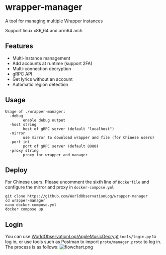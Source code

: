 # wrapper-manager
A tool for managing multiple Wrapper instances

Support linux x86_64 and arm64 arch

## Features
- Multi-instance management
- Add accounts at runtime (support 2FA)
- Multi-connection decryption
- gRPC API
- Get lyrics without an account
- Automatic region detection

## Usage
```shell
Usage of ./wrapper-manager:
  -debug
        enable debug output
  -host string
        host of gRPC server (default "localhost")
  -mirror
        use mirror to download wrapper and file (for Chinese users)
  -port int
        port of gRPC server (default 8080)
  -proxy string
        proxy for wrapper and manager
```

## Deploy
For Chinese users: Please uncomment the sixth line of `Dockerfile` and configure the mirror and proxy in `docker-compose.yml`
```shell
git clone https://github.com/WorldObservationLog/wrapper-manager
cd wrapper-manager
nano docker-compose.yml
docker compose up
```

## Login
You can use [WorldObservationLog/AppleMusicDecrypt](https://github.com/WorldObservationLog/AppleMusicDecrypt) `tools/login.py` to log in, or use tools such as Postman to import `proto/manager.proto` to log in. The process is as follows:
![flowchart.png](/flowchart.png)